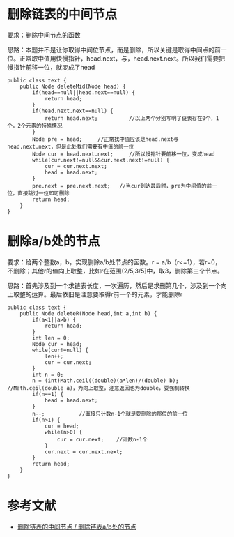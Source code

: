 # 删除链表的中间节点



要求：删除中间节点的函数

思路：本题并不是让你取得中间位节点，而是删除，所以关键是取得中间点的前一位。正常取中值用快慢指针，head.next，与，head.next.next。所以我们需要把慢指针前移一位，就变成了head

```
public class text {
    public Node deleteMid(Node head) {
    	if(head==null||head.next==null) {
    		return head;
    	}
    	if(head.next.next==null) {
    		return head.next;          //以上两个分别写明了链表存在0个，1个，2个元素的特殊情况
    	}
    	Node pre = head;     //正常找中值应该是head.next与head.next.next，但是此处我们需要有中值的前一位
    	Node cur = head.next.next;     //所以慢指针要前移一位，变成head
    	while(cur.next!=null&&cur.next.next!=null) {
    		cur = cur.next.next;
    		head = head.next;
    	}
    	pre.next = pre.next.next;   //当cur到达最后时，pre为中间值的前一位，直接跳过一位即可删除
    	return head;
    }
}
```

# 删除a/b处的节点

要求：给两个整数a，b，实现删除a/b处节点的函数。r = a/b（r<=1），若r=0，不删除；其他r的值向上取整，比如r在范围(2/5,3/5]中，取3，删除第三个节点。

思路：首先涉及到一个求链表长度，一次遍历，然后是求删第几个，涉及到一个向上取整的运算。最后依旧是注意要取得r前一个的元素，才能删除r

```
public class text {
    public Node deleteR(Node head,int a,int b) {
    	if(a<1||a>b) {
    		return head;
    	}
    	int len = 0;
    	Node cur = head;
    	while(cur!=null) {
    		len++;
    		cur = cur.next;
    	}
    	int n = 0;
    	n = (int)Math.ceil((double)(a*len)/(double) b);   //Math.ceil(double a)，为向上取整，注意返回也为double，要强制转换
    	if(n==1) {
    		head = head.next;
    	}
    	n--;           //直接只计数n-1个就是要删除的那位的前一位
    	if(n>1) {
    		cur = head;
    		while(n>0) {
    			cur = cur.next;    //计数n-1个
    		}
    		cur.next = cur.next.next;
    	}
    	return head;
    }
}
```

# 参考文献

- [删除链表的中间节点 / 删除链表a/b处的节点](https://blog.csdn.net/cherrybomb1111/article/details/79803972)